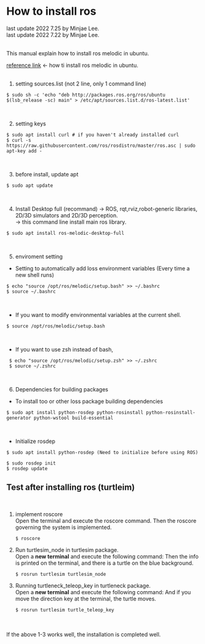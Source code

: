# How to install ros

last update 2022 7.25 by Minjae Lee. <br>
last update 2022 7.22 by Minjae Lee. <br>


<br>
This manual explain how to install ros melodic in ubuntu.


[reference link](http://wiki.ros.org/melodic/Installation/Ubuntu) <- how ti install ros melodic in ubuntu. 
<br><br>

1. setting sources.list (not 2 line, only 1 command line)

```
$ sudo sh -c 'echo "deb http://packages.ros.org/ros/ubuntu $(lsb_release -sc) main" > /etc/apt/sources.list.d/ros-latest.list'
```

<br/>

2. setting keys 

```
$ sudo apt install curl # if you haven't already installed curl
$ curl -s https://raw.githubusercontent.com/ros/rosdistro/master/ros.asc | sudo apt-key add -
```

<br/>

3. before install, update apt

```
$ sudo apt update
```

<br/>

4. Install Desktop full (recommand) -> ROS, rqt,rviz,robot-generic libraries, 2D/3D simulators and 2D/3D perception. <br>
-> this command line install main ros library.

```
$ sudo apt install ros-melodic-desktop-full
```

<br/>

5. enviroment setting
  * Setting to automatically add loss environment variables (Every time a new shell runs)
  
  ```
  $ echo "source /opt/ros/melodic/setup.bash" >> ~/.bashrc
  $ source ~/.bashrc
  ```
  <br/>
  
  * If you want to modify environmental variables at the current shell.
  
  ```
  $ source /opt/ros/melodic/setup.bash
  ```
  <br/>
  
  * If you want to use zsh instead of bash,
  
  ```
   $ echo "source /opt/ros/melodic/setup.zsh" >> ~/.zshrc
   $ source ~/.zshrc
   ```
   
<br/>
   
 6. Dependencies for building packages

   * To install too or other loss package building dependencies
   
   ```
   $ sudo apt install python-rosdep python-rosinstall python-rosinstall-generator python-wstool build-essential
   ```
   <br/>
   
   * Initialize rosdep
   
   ```
   $ sudo apt install python-rosdep (Need to initialize before using ROS)
   ```
   ```
   $ sudo rosdep init
   $ rosdep update
   ```
   
   
## Test after installing ros (turtleim)
<br/>

1. implement roscore <br>
   Open the terminal and execute the roscore command. Then the roscore governing the system is implemented. <br/>
   ```
   $ roscore
   ```

2. Run turtlesim_node in turtlesim package.<br>
   Open a **new terminal** and execute the following command: Then the info is printed on the terminal, and there is a turtle on the blue background. <br/>
   ```
   $ rosrun turtlesim turtlesim_node
   ```
   
3. Running turtleneck_teleop_key in turtleneck package. <br>
   Open a **new terminal** and execute the following command: And if you move the direction key at the terminal, the turtle moves. <br/>
   ```
   $ rosrun turtlesim turtle_teleop_key
   ```


<br/><br/>
If the above 1-3 works well, the installation is completed well.
